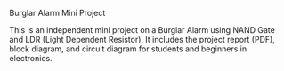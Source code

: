 
Burglar Alarm Mini Project

This is an independent mini project on a Burglar Alarm using NAND Gate and LDR (Light Dependent Resistor).
It includes the project report (PDF), block diagram, and circuit diagram for students and beginners in electronics.
